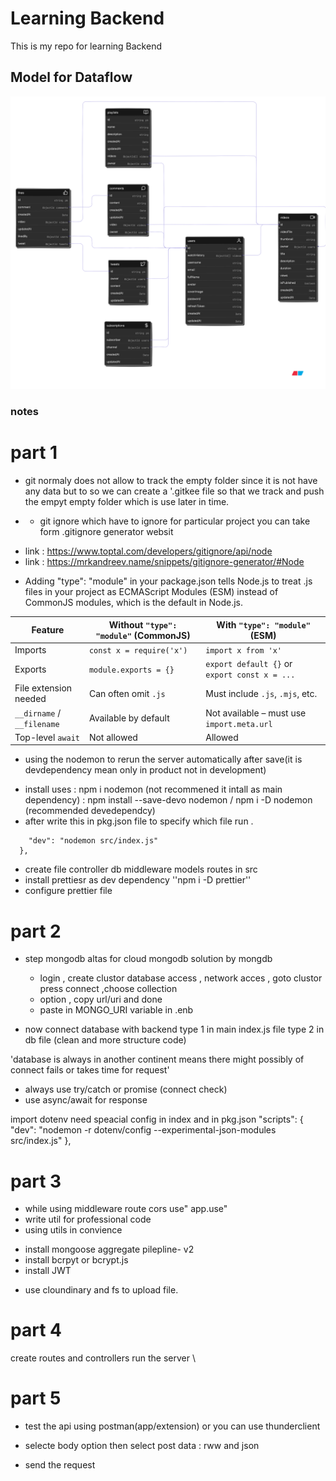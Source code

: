 # Learning Backend

This is my repo for learning Backend

## Model for Dataflow
![alt text](diagram-export-7-24-2025-5_31_33-PM.svg)


### notes
# part 1
* git normaly does not allow to track the empty folder since 
it is not have any data but to so we can create a '.gitkee file
 so that we track and push the empyt empty folder which is use later in time. 

* - git ignore  which have to ignore for particular project you can take form .gitignore generator websit
- link : https://www.toptal.com/developers/gitignore/api/node 
- link : https://mrkandreev.name/snippets/gitignore-generator/#Node

* Adding "type": "module" in your package.json tells Node.js to treat .js files in your project as ECMAScript Modules (ESM) instead of CommonJS modules, which is the default in Node.js.

| Feature                    | Without `"type": "module"` (CommonJS) | With `"type": "module"` (ESM)                 |
| -------------------------- | ------------------------------------- | --------------------------------------------- |
| Imports                    | `const x = require('x')`              | `import x from 'x'`                           |
| Exports                    | `module.exports = {}`                 | `export default {}` or `export const x = ...` |
| File extension needed      | Can often omit `.js`                  | Must include `.js`, `.mjs`, etc.              |
| `__dirname` / `__filename` | Available by default                  | Not available – must use `import.meta.url`    |
| Top-level `await`          | Not allowed                           | Allowed                                       |

* using the nodemon to rerun the server automatically after save(it is devdependency mean only in product not in development)
- install uses : npm i nodemon (not recommened it intall as main dependency)
               : npm install --save-devo nodemon /  npm i -D nodemon (recommended devedependcy) 
- after write this in pkg.json file to specify which file run .
``` "scripts": {
    "dev": "nodemon src/index.js"
  },
  ```

* create file controller db middleware models routes in src
* install prettiesr as dev dependency
     ''npm i -D prettier''
* configure prettier file 

# part 2
* step mongodb altas for cloud mongodb solution by mongdb 
  - login , create clustor database access , network acces , goto clustor press connect ,choose collection
  - option  , copy url/uri and done 
  - paste in MONGO_URI variable in .enb

* now connect database with backend
  type 1 in main index.js file
  type 2 in db file (clean and more structure code)

'database is always in another continent means there might possibly of connect fails or takes time for request'
  - always use try/catch or promise (connect check)
  - use async/await for response

import dotenv need speacial config in index and in pkg.json
  "scripts": {
    "dev": "nodemon -r dotenv/config --experimental-json-modules src/index.js"
  },
        
  # part 3      
  * while using middleware route cors use" app.use"
  * write util for professional code
  *  using utils in convience 
  - install mongoose aggregate pilepline- v2 
  - install bcrpyt or bcrypt.js
  - install JWT
  * use cloundinary and fs to upload file.


  # part 4

  create routes and controllers 
  run the server \

  # part 5 
  - test the api using postman(app/extension) or you can use thunderclient 

  - selecte body option then select post data : rww and json

 - send the request
